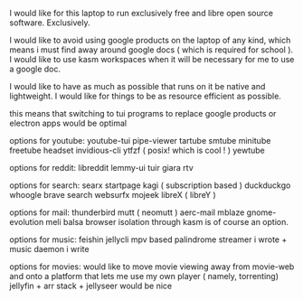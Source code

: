 I would like for this laptop to run exclusively free and libre open source software.
Exclusively.

I would like to avoid using google products on the laptop of any kind, which means i must find away around google docs ( which is required for school ). I would like to use kasm workspaces when it will be necessary for me to use a google doc. 


I would like to have as much as possible that runs on it be native and lightweight. I would like for things to be as resource efficient as possible.

this means that switching to tui programs to replace google products or electron apps would be optimal 

options for youtube:
youtube-tui
pipe-viewer
tartube
smtube
minitube
freetube
headset
invidious-cli
ytfzf ( posix! which is cool ! )
yewtube


options for reddit:
libreddit
lemmy-ui
tuir
giara
rtv


options for search:
searx
startpage
kagi ( subscription based ) 
duckduckgo
whoogle
brave search
websurfx
mojeek
libreX ( libreY ) 


options for mail:
thunderbird
mutt ( neomutt ) 
aerc-mail
mblaze
gnome-evolution
meli
balsa
browser isolation through kasm is of course an option. 

options for music:
feishin
jellycli
mpv based palindrome streamer i wrote + music daemon i write

options for movies:
would like to move movie viewing away from movie-web and onto a platform that lets me use my own player ( namely, torrenting)
jellyfin + arr stack + jellyseer would be nice 
